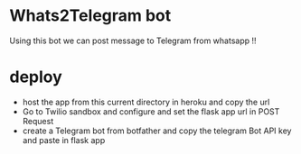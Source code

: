 # Whats2Telegram bot
Using this bot we can post message to Telegram from whatsapp !!

# deploy
* host the app from this current directory in heroku and copy the url
* Go to Twilio sandbox and configure and set the flask app url in POST Request
* create a Telegram bot from botfather and copy the telegram Bot API key and paste in flask app
